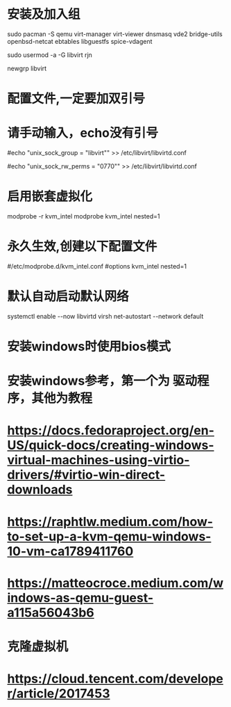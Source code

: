

# 安装及加入组
sudo pacman -S  qemu virt-manager virt-viewer dnsmasq vde2 bridge-utils openbsd-netcat ebtables libguestfs spice-vdagent

sudo usermod -a -G libvirt rjn

newgrp libvirt
# 配置文件,一定要加双引号
# 请手动输入，echo没有引号
#echo "unix_sock_group = "libvirt"" >> /etc/libvirt/libvirtd.conf

#echo "unix_sock_rw_perms = "0770"" >> /etc/libvirt/libvirtd.conf

# 启用嵌套虚拟化
modprobe -r kvm_intel
modprobe kvm_intel nested=1

# 永久生效,创建以下配置文件
#/etc/modprobe.d/kvm_intel.conf
#options kvm_intel nested=1


# 默认自动启动默认网络
systemctl enable --now libvirtd
virsh net-autostart --network default

# 安装windows时使用bios模式

# 安装windows参考，第一个为 驱动程序，其他为教程
# https://docs.fedoraproject.org/en-US/quick-docs/creating-windows-virtual-machines-using-virtio-drivers/#virtio-win-direct-downloads
# https://raphtlw.medium.com/how-to-set-up-a-kvm-qemu-windows-10-vm-ca1789411760
# https://matteocroce.medium.com/windows-as-qemu-guest-a115a56043b6


# 克隆虚拟机
# https://cloud.tencent.com/developer/article/2017453

